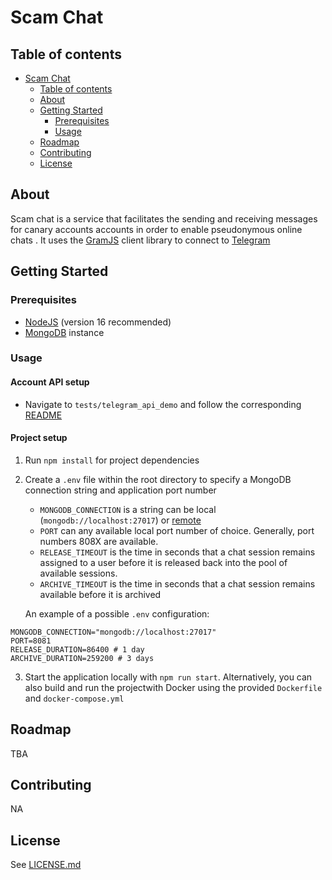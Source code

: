 <!-- PROJECT LOGO -->
<!-- <h1 align="center">
  <a href="{project-url}">
    <img src="{project-logo}" alt="Logo" width="125" height="125">
  </a>
</h1> -->

<!-- TITLE -->
# Scam Chat

<!-- TABLE OF CONTENTS -->
## Table of contents

- [Scam Chat](#scam-chat)
  - [Table of contents](#table-of-contents)
  - [About](#about)
  - [Getting Started](#getting-started)
    - [Prerequisites](#prerequisites)
    - [Usage](#usage)
  - [Roadmap](#roadmap)
  - [Contributing](#contributing)
  - [License](#license)

<!-- ABOUT -->
## About

Scam chat is a service that facilitates the sending and receiving messages for canary accounts accounts in order to enable pseudonymous online chats . It uses the [GramJS](https://github.com/gram-js/gramjs) client library to connect to [Telegram](https://telegram.org/)

## Getting Started

### Prerequisites

- [NodeJS](https://nodejs.org/en/) (version 16 recommended)
- [MongoDB](https://www.mongodb.com/) instance

### Usage

#### Account API setup

- Navigate to `tests/telegram_api_demo` and follow the corresponding [README](./tests/telegram_api_demo/README.md)

#### Project setup

1. Run `npm install` for project dependencies
2. Create a `.env` file within the root directory to specify a MongoDB connection string and application port number
   - `MONGODB_CONNECTION` is a string can be local (`mongodb://localhost:27017`) or [remote](https://www.mongodb.com/docs/atlas/compass-connection/)
   - `PORT` can any available local port number of choice. Generally, port numbers 808X are available.
   - `RELEASE_TIMEOUT` is the time in seconds that a chat session remains assigned to a user before it is released back into the pool of available sessions.
   - `ARCHIVE_TIMEOUT` is the time in seconds that a chat session remains available before it is archived

   An example of a possible `.env` configuration:

```
MONGODB_CONNECTION="mongodb://localhost:27017"
PORT=8081
RELEASE_DURATION=86400 # 1 day
ARCHIVE_DURATION=259200 # 3 days
```

3. Start the application locally with `npm run start`. Alternatively, you can also build and run the projectwith Docker using the provided `Dockerfile` and `docker-compose.yml`

## Roadmap

TBA

## Contributing

NA

## License

See [LICENSE.md](LICENSE.md)
